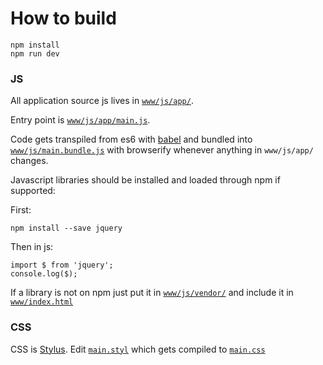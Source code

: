 # How to build

    npm install
    npm run dev



### JS

All application source js lives in [`www/js/app/`](www/js/app/).

Entry point is [`www/js/app/main.js`](www/js/app/main.js).

Code gets transpiled from es6 with [babel](https://babeljs.io/) and bundled into [`www/js/main.bundle.js`](www/js/main.bundle.js) with browserify whenever anything in `www/js/app/` changes.

Javascript libraries should be installed and loaded through npm if supported:

First:

	npm install --save jquery

Then in js:

    import $ from 'jquery';
    console.log($);

If a library is not on npm just put it in [`www/js/vendor/`](www/js/vendor/) and include it in [`www/index.html`](www/index.html)


### CSS

CSS is [Stylus](https://learnboost.github.io/stylus/).
Edit [`main.styl`](www/media/main.styl) which gets compiled to [`main.css`](www/media/main.css)
